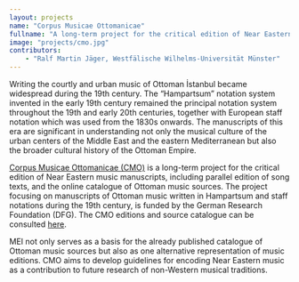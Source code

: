 ```yaml
---
layout: projects
name: "Corpus Musicae Ottomanicae"
fullname: "A long-term project for the critical edition of Near Eastern music manuscripts, including parallel edition of song texts, and the online catalogue of Ottoman music sources."
image: "projects/cmo.jpg"
contributors: 
    - "Ralf Martin Jäger, Westfälische Wilhelms-Universität Münster"
---
```


Writing the courtly and urban music of Ottoman İstanbul became widespread during the 19th century. The “Hampartsum” notation system invented in the early 19th century remained the principal notation system throughout the 19th and early 20th centuries, together with European staff notation which was used from the 1830s onwards. The manuscripts of this era are significant in understanding not only the musical culture of the urban centers of the Middle East and the eastern Mediterranean but also the broader cultural history of the Ottoman Empire.

[Corpus Musicae Ottomanicae (CMO)](https://www.uni-muenster.de/CMO-Edition) is a long-term project for the critical edition of Near Eastern music manuscripts, including parallel edition of song texts, and the online catalogue of Ottoman music sources. The project focusing on manuscripts of Ottoman music written in Hampartsum and staff notations during the 19th century, is funded by the German Research Foundation (DFG). The CMO editions and source catalogue can be consulted [here](https://corpus-musicae-ottomanicae.de). 

MEI not only serves as a basis for the already published catalogue of Ottoman music sources but also as one alternative representation of music editions. CMO aims to develop guidelines for encoding Near Eastern music as a contribution to future research of non-Western musical traditions.